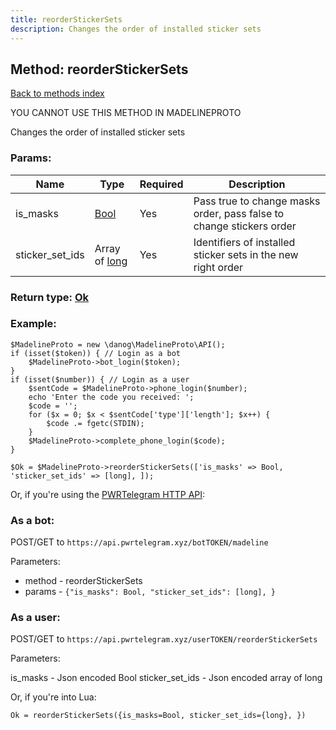 ```yaml
---
title: reorderStickerSets
description: Changes the order of installed sticker sets
---
```

## Method: reorderStickerSets  
[Back to methods index](index.md)


YOU CANNOT USE THIS METHOD IN MADELINEPROTO


Changes the order of installed sticker sets

### Params:

| Name     |    Type       | Required | Description |
|----------|---------------|----------|-------------|
|is\_masks|[Bool](../types/Bool.md) | Yes|Pass true to change masks order, pass false to change stickers order|
|sticker\_set\_ids|Array of [long](../types/long.md) | Yes|Identifiers of installed sticker sets in the new right order|


### Return type: [Ok](../types/Ok.md)

### Example:


```
$MadelineProto = new \danog\MadelineProto\API();
if (isset($token)) { // Login as a bot
    $MadelineProto->bot_login($token);
}
if (isset($number)) { // Login as a user
    $sentCode = $MadelineProto->phone_login($number);
    echo 'Enter the code you received: ';
    $code = '';
    for ($x = 0; $x < $sentCode['type']['length']; $x++) {
        $code .= fgetc(STDIN);
    }
    $MadelineProto->complete_phone_login($code);
}

$Ok = $MadelineProto->reorderStickerSets(['is_masks' => Bool, 'sticker_set_ids' => [long], ]);
```

Or, if you're using the [PWRTelegram HTTP API](https://pwrtelegram.xyz):

### As a bot:

POST/GET to `https://api.pwrtelegram.xyz/botTOKEN/madeline`

Parameters:

* method - reorderStickerSets
* params - `{"is_masks": Bool, "sticker_set_ids": [long], }`



### As a user:

POST/GET to `https://api.pwrtelegram.xyz/userTOKEN/reorderStickerSets`

Parameters:

is_masks - Json encoded Bool
sticker_set_ids - Json encoded  array of long



Or, if you're into Lua:

```
Ok = reorderStickerSets({is_masks=Bool, sticker_set_ids={long}, })
```

